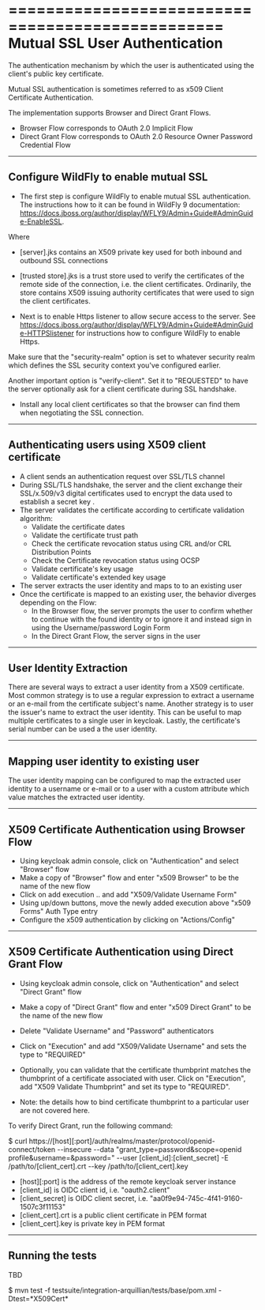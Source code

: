 =================================================
Mutual SSL User Authentication
=================================================

The authentication mechanism by which the user is authenticated using
the client's public key certificate.

Mutual SSL authentication is sometimes referred to as x509 Client Certificate Authentication.

The implementation supports Browser and Direct Grant Flows.
 - Browser Flow corresponds to OAuth 2.0 Implicit Flow
 - Direct Grant Flow corresponds to OAuth 2.0 Resource Owner Password Credential Flow

---
Configure WildFly to enable mutual SSL
---

- The first step is configure WildFly to enable mutual SSL authentication.
The instructions how to it can be found in WildFly 9 documentation:
https://docs.jboss.org/author/display/WFLY9/Admin+Guide#AdminGuide-EnableSSL.

<security-realms>
    <security-realm name="ssl-realm">
        <server-identities>
             <ssl>
                 <keystore path="[server].jks" relative-to="jboss.server.config.dir" keystore-password="[store password]"/>
             </ssl>
        </server-identities>
        <authentication>
             <truststore path="[trusted store].jks" relative-to="jboss.server.config.dir" keystore-password="[password]"/>
        </authentication>
    </security-realm>
</security-realms>

Where
  - [server].jks contains an X509 private key used for both inbound and outbound SSL connections
  - [trusted store].jks is a trust store used to verify the certificates of the remote side of the connection,
  i.e. the client certificates. Ordinarily, the store contains X509 issuing authority certificates
  that were used to sign the client certificates.

- Next is to enable Https listener to allow secure access to the server.
See https://docs.jboss.org/author/display/WFLY9/Admin+Guide#AdminGuide-HTTPSlistener for
instructions how to configure WildFly to enable Https.

<subsystem xmlns="urn:jboss:domain:undertow:3.0">
    <buffer-cache name="default"/>
    <server name="default-server">
        <https-listener name="default" socket-binding="https" security-realm="ssl-realm" verify-client="requested"/>
    </server>
</subsystem>

Make sure that the "security-realm" option is set to whatever security realm which defines
the SSL security context you've configured earlier.

Another important option is "verify-client". Set it to "REQUESTED" to have the server
optionally ask for a client certificate during SSL handshake.

- Install any local client certificates so that the browser can find
  them when negotiating the SSL connection.

----
Authenticating users using X509 client certificate
----
- A client sends an authentication request over SSL/TLS channel
- During SSL/TLS handshake, the server and the client exchange their SSL/x.509/v3 digital certificates
  used to encrypt the data used to establish a secret key .
- The server validates the certificate according to certificate validation algorithm:
  - Validate the certificate dates
  - Validate the certificate trust path
  - Check the certificate revocation status using CRL and/or CRL Distribution Points
  - Check the Certificate revocation status using OCSP
  - Validate certificate's key usage
  - Validate certificate's extended key usage
- The server extracts the user identity and maps to to an existing user
- Once the certificate is mapped to an existing user, the behavior diverges depending on the Flow:
  - In the Browser flow, the server prompts the user to confirm whether to continue with the found identity or to ignore it
     and instead sign in using the Username/password Login Form
  - In the Direct Grant Flow, the server signs in the user

---
User Identity Extraction
---
There are several ways to extract a user identity from a X509 certificate. Most common
strategy is to use a regular expression to extract a username or an e-mail from the
certificate subject's name.
Another strategy is to user the issuer's name to extract the user identity. This can
be useful to map multiple certificates to a single user in keycloak.
Lastly, the certificate's serial number can be used a the user identity.

---
Mapping user identity to existing user
---
The user identity mapping can be configured to map the extracted user identity
to a username or e-mail or to a user with a custom attribute which value matches
the extracted user identity.

----
X509 Certificate Authentication using Browser Flow
----
* Using keycloak admin console, click on "Authentication" and select "Browser" flow
* Make a copy of "Browser" flow and enter "x509 Browser" to be the name of the new flow
* Click on add execution .. and add "X509/Validate Username Form"
* Using up/down buttons, move the newly added execution above "x509 Forms" Auth Type entry
* Configure the x509 authentication by clicking on "Actions/Config"

----
X509 Certificate Authentication using Direct Grant Flow
----
* Using keycloak admin console, click on "Authentication" and select "Direct Grant" flow
* Make a copy of "Direct Grant" flow and enter "x509 Direct Grant" to be the name of the new flow
* Delete "Validate Username" and "Password" authenticators
* Click on "Execution" and add "X509/Validate Username" and sets the type to "REQUIRED"
* Optionally, you can validate that the certificate thumbprint matches the thumbprint of a
  certificate associated with user. Click on "Execution", add "X509 Validate Thumbprint"
  and set its type to "REQUIRED".

* Note: the details how to bind certificate thumbprint to a particular user are not covered here.

To verify Direct Grant, run the following command:

$ curl https://[host][:port]/auth/realms/master/protocol/openid-connect/token --insecure
       --data "grant_type=password&scope=openid profile&username=&password="
       --user [client_id]:[client_secret]
       -E /path/to/[client_cert].crt
       --key /path/to/[client_cert].key

* [host][:port] is the address of the remote keycloak server instance
* [client_id]  is OIDC client id, i.e. "oauth2.client"
* [client_secret] is OIDC client secret, i.e. "aa0f9e94-745c-4f41-9160-1507c3f11153"
* [client_cert].crt is a public client certificate in PEM format
* [client_cert].key is private key in PEM format

----
Running the tests
----

TBD
 
$ mvn test -f testsuite/integration-arquillian/tests/base/pom.xml -Dtest=\*X509Cert\*

